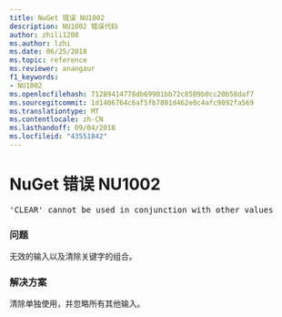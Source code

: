 ```yaml
---
title: NuGet 错误 NU1002
description: NU1002 错误代码
author: zhili1208
ms.author: lzhi
ms.date: 06/25/2018
ms.topic: reference
ms.reviewer: anangaur
f1_keywords:
- NU1002
ms.openlocfilehash: 71289414778db69901bb72c8509b0cc20b58daf7
ms.sourcegitcommit: 1d1406764c6af5fb7801d462e0c4afc9092fa569
ms.translationtype: MT
ms.contentlocale: zh-CN
ms.lasthandoff: 09/04/2018
ms.locfileid: "43551842"
---
```

# <a name="nuget-error-nu1002"></a>NuGet 错误 NU1002

<pre>'CLEAR' cannot be used in conjunction with other values</pre>

### <a name="issue"></a>问题
无效的输入以及清除关键字的组合。

### <a name="solution"></a>解决方案
清除单独使用，并忽略所有其他输入。